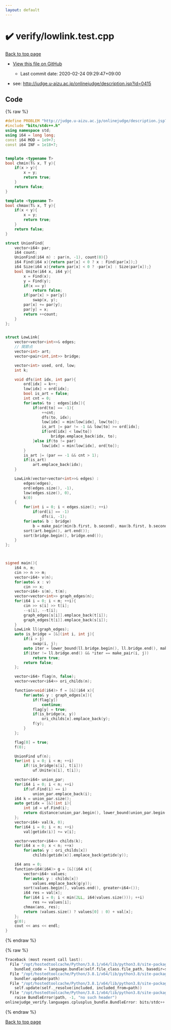 ```yaml
---
layout: default
---
```


<!-- mathjax config similar to math.stackexchange -->
<script type="text/javascript" async
  src="https://cdnjs.cloudflare.com/ajax/libs/mathjax/2.7.5/MathJax.js?config=TeX-MML-AM_CHTML">
</script>
<script type="text/x-mathjax-config">
  MathJax.Hub.Config({
    TeX: { equationNumbers: { autoNumber: "AMS" }},
    tex2jax: {
      inlineMath: [ ['$','$'] ],
      processEscapes: true
    },
    "HTML-CSS": { matchFontHeight: false },
    displayAlign: "left",
    displayIndent: "2em"
  });
</script>

<script type="text/javascript" src="https://cdnjs.cloudflare.com/ajax/libs/jquery/3.4.1/jquery.min.js"></script>
<script src="https://cdn.jsdelivr.net/npm/jquery-balloon-js@1.1.2/jquery.balloon.min.js" integrity="sha256-ZEYs9VrgAeNuPvs15E39OsyOJaIkXEEt10fzxJ20+2I=" crossorigin="anonymous"></script>
<script type="text/javascript" src="../../assets/js/copy-button.js"></script>
<link rel="stylesheet" href="../../assets/css/copy-button.css" />


# :heavy_check_mark: verify/lowlink.test.cpp

<a href="../../index.html">Back to top page</a>

* <a href="{{ site.github.repository_url }}/blob/master/verify/lowlink.test.cpp">View this file on GitHub</a>
    - Last commit date: 2020-02-24 09:29:47+09:00


* see: <a href="http://judge.u-aizu.ac.jp/onlinejudge/description.jsp?id=0415">http://judge.u-aizu.ac.jp/onlinejudge/description.jsp?id=0415</a>


## Code

<a id="unbundled"></a>
{% raw %}
```cpp
#define PROBLEM "http://judge.u-aizu.ac.jp/onlinejudge/description.jsp?id=0415"
#include "bits/stdc++.h"
using namespace std;
using i64 = long long;
const i64 MOD = 1e9+7;
const i64 INF = 1e18+7;


template <typename T>
bool chmin(T& x, T y){
    if(x > y){
        x = y;
        return true;
    }
    return false;
}

template <typename T>
bool chmax(T& x, T y){
    if(x < y){
        x = y;
        return true;
    }
    return false;
}

struct UnionFind{
    vector<i64> par;
    i64 count;
    UnionFind(i64 n) : par(n, -1), count(0){}
    i64 Find(i64 x){return par[x] < 0 ? x : Find(par[x]);}
    i64 Size(i64 x){return par[x] < 0 ? -par[x] : Size(par[x]);}
    bool Unite(i64 x, i64 y){
        x = Find(x);
        y = Find(y);
        if(x == y)
            return false;
        if(par[x] > par[y])
            swap(x, y);
        par[x] += par[y];
        par[y] = x;
        return ++count;
    }
};


struct LowLink{
    vector<vector<int>>& edges;
    // 関節点
    vector<int> art;
    vector<pair<int,int>> bridge;

    vector<int> used, ord, low;
    int k;

    void dfs(int idx, int par){
        ord[idx] = k++;
        low[idx] = ord[idx];
        bool is_art = false;
        int cnt = 0;
        for(auto& to : edges[idx]){
            if(ord[to] == -1){
                ++cnt;
                dfs(to, idx);
                low[idx] = min(low[idx], low[to]);
                is_art |= par != -1 && low[to] >= ord[idx];
                if(ord[idx] < low[to])
                    bridge.emplace_back(idx, to);
            }else if(to != par)
                low[idx] = min(low[idx], ord[to]);
        }
        is_art |= (par == -1 && cnt > 1);
        if(is_art)
            art.emplace_back(idx);
    }

    LowLink(vector<vector<int>>& edges) :
        edges(edges),
        ord(edges.size(), -1),
        low(edges.size(), 0),
        k(0)
    {
        for(int i = 0; i < edges.size(); ++i)
            if(ord[i] == -1)
                dfs(i, -1);
        for(auto& b : bridge)
            b = make_pair(min(b.first, b.second), max(b.first, b.second));
        sort(art.begin(), art.end());
        sort(bridge.begin(), bridge.end());
    }
};



signed main(){
    i64 n, m;
    cin >> n >> m;
    vector<i64> v(n);
    for(auto& x : v)
        cin >> x;
    vector<i64> s(m), t(m);
    vector<vector<int>> graph_edges(n);
    for(i64 i = 0; i < m; ++i){
        cin >> s[i] >> t[i];
        --s[i], --t[i];
        graph_edges[s[i]].emplace_back(t[i]);
        graph_edges[t[i]].emplace_back(s[i]);
    }
    LowLink ll(graph_edges);
    auto is_bridge = [&](int i, int j){
        if(i > j)
            swap(i, j);
        auto iter = lower_bound(ll.bridge.begin(), ll.bridge.end(), make_pair(i, j));
        if(iter != ll.bridge.end() && *iter == make_pair(i, j))
            return true;
        return false;
    };

    vector<i64> flag(n, false);
    vector<vector<i64>> ori_childs(n);

    function<void(i64)> f = [&](i64 x){
        for(auto& y : graph_edges[x]){
            if(flag[y])
                continue;
            flag[y] = true;
            if(is_bridge(x, y))
                ori_childs[x].emplace_back(y);
            f(y);
        }
    };

    flag[0] = true;
    f(0);

    UnionFind uf(n);
    for(int i = 0; i < m; ++i)
        if(!is_bridge(s[i], t[i]))
            uf.Unite(s[i], t[i]);

    vector<i64> union_par;
    for(i64 i = 0; i < n; ++i)
        if(uf.Find(i) == i)
            union_par.emplace_back(i);
    i64 k = union_par.size();
    auto getidx = [&](int i){
        int id = uf.Find(i);
        return distance(union_par.begin(), lower_bound(union_par.begin(), union_par.end(), id));
    };
    vector<i64> val(k, 0);
    for(i64 i = 0; i < n; ++i)
        val[getidx(i)] += v[i];

    vector<vector<i64>> childs(k);
    for(i64 x = 0; x < n; ++x)
        for(auto& y : ori_childs[x])
            childs[getidx(x)].emplace_back(getidx(y));

    i64 ans = 0;
    function<i64(i64)> g = [&](i64 x){
        vector<i64> values;
        for(auto& y : childs[x])
            values.emplace_back(g(y));
        sort(values.begin(), values.end(), greater<i64>());
        i64 res = val[x];
        for(i64 i = 0; i < min(2LL, i64(values.size())); ++i)
            res += values[i];
        chmax(ans, res);
        return (values.size() ? values[0] : 0) + val[x];
    };
    g(0);
    cout << ans << endl;
}


```
{% endraw %}

<a id="bundled"></a>
{% raw %}
```cpp
Traceback (most recent call last):
  File "/opt/hostedtoolcache/Python/3.8.1/x64/lib/python3.8/site-packages/onlinejudge_verify/docs.py", line 348, in write_contents
    bundled_code = language.bundle(self.file_class.file_path, basedir=self.cpp_source_path)
  File "/opt/hostedtoolcache/Python/3.8.1/x64/lib/python3.8/site-packages/onlinejudge_verify/languages/cplusplus.py", line 63, in bundle
    bundler.update(path)
  File "/opt/hostedtoolcache/Python/3.8.1/x64/lib/python3.8/site-packages/onlinejudge_verify/languages/cplusplus_bundle.py", line 182, in update
    self.update(self._resolve(included, included_from=path))
  File "/opt/hostedtoolcache/Python/3.8.1/x64/lib/python3.8/site-packages/onlinejudge_verify/languages/cplusplus_bundle.py", line 77, in _resolve
    raise BundleError(path, -1, "no such header")
onlinejudge_verify.languages.cplusplus_bundle.BundleError: bits/stdc++.h: line -1: no such header

```
{% endraw %}

<a href="../../index.html">Back to top page</a>

